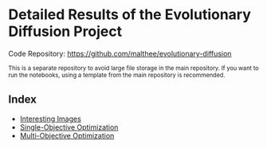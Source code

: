 # Detailed Results of the Evolutionary Diffusion Project
Code Repository: https://github.com/malthee/evolutionary-diffusion  

<small>
This is a separate repository to avoid large file storage in the main repository.
If you want to run the notebooks, using a template from the main repository is recommended.
</small>

## Index
* [Interesting Images](./interesting_images/)
* [Single-Objective Optimization](./single_objective/)
* [Multi-Objective Optimization](./multi_objective/)
